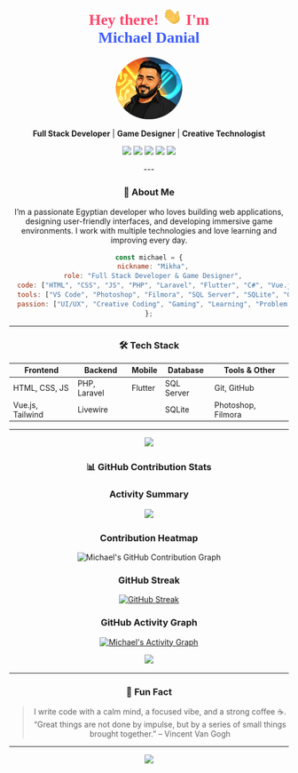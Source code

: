 <h1 align="center" style="color:#fc466b; font-family:Raleway;">
  Hey there! <img src="img\Hi-Hand.gif" width="35" style="border-radius: 50%; animation: pulse 2s infinite;" alt="Michael Danial Avatar"/> I'm <br> <span style="color:#3f5efb;">Michael Danial</span>
</h1>

<p align="center">
  <img src="img\avatar.jpg" width="120" style="border-radius: 50%; animation: pulse 2s infinite;" alt="Michael Danial Avatar"/>
</p>

<p align="center">
  <b>Full Stack Developer</b> | <b>Game Designer</b> | <b>Creative Technologist</b>
</p>

<p align="center">
  <a href="https://linkedin.com/in/michaeldanial95" target="_blank"><img src="https://img.shields.io/badge/LinkedIn-0077B5?style=for-the-badge&logo=linkedin&logoColor=white"/></a>
  <a href="mailto:michael1101995@gmail.com"><img src="https://img.shields.io/badge/Gmail-EA4335?style=for-the-badge&logo=gmail&logoColor=white"/></a>
  <a href="https://wa.me/201095161434" target="_blank"><img src="https://img.shields.io/badge/WhatsApp-25D366?style=for-the-badge&logo=whatsapp&logoColor=white"/></a>
  <a href="https://github.com/MichaelDanial95"><img src="https://img.shields.io/badge/GitHub-171515?style=for-the-badge&logo=github&logoColor=white"/></a>
  <a href="https://www.facebook.com/Mikha.Daniel1995" target="_blank"><img src="https://img.shields.io/badge/Facebook-1877F2?style=for-the-badge&logo=facebook&logoColor=white"/></a>
</p>
<center>
---

### 🚀 About Me

I’m a passionate Egyptian developer who loves building web applications, designing user-friendly interfaces, and developing immersive game environments. I work with multiple technologies and love learning and improving every day.

```js
const michael = {
  nickname: "Mikha",
  role: "Full Stack Developer & Game Designer",
  code: ["HTML", "CSS", "JS", "PHP", "Laravel", "Flutter", "C#", "Vue.js", "Livewire"],
  tools: ["VS Code", "Photoshop", "Filmora", "SQL Server", "SQLite", "GitHub"],
  passion: ["UI/UX", "Creative Coding", "Gaming", "Learning", "Problem Solving"]
};
```

---

### 🛠️ Tech Stack

| Frontend        | Backend        | Mobile         | Database       | Tools & Other       |
|----------------|----------------|----------------|----------------|---------------------|
| HTML, CSS, JS  | PHP, Laravel   | Flutter        | SQL Server     | Git, GitHub         |
| Vue.js, Tailwind | Livewire      |                | SQLite         | Photoshop, Filmora  |

---





 <img src="https://github-readme-stats.vercel.app/api?username=MichaelDanial95&show_icons=true&theme=tokyonight" width="450"/>
 
### 📊 GitHub Contribution Stats


###  Activity Summary
<img src="https://github-profile-summary-cards.vercel.app/api/cards/profile-details?username=MichaelDanial95&theme=tokyonight" />


### Contribution Heatmap 
![Michael's GitHub Contribution Graph](https://ghchart.rshah.org/FC466B/MichaelDanial95)

### GitHub Streak
[![GitHub Streak](https://streak-stats.demolab.com?user=MichaelDanial95&theme=radical)](https://git.io/streak-stats)

### GitHub Activity Graph 
[![Michael's Activity Graph](https://github-readme-activity-graph.vercel.app/graph?username=MichaelDanial95&bg_color=0d1117&color=fc466b&line=3f5efb&point=f97316&area=true&hide_border=true)](https://github.com/MichaelDanial95)



 
  <img src="https://github-readme-stats.vercel.app/api/top-langs/?username=MichaelDanial95&layout=compact&theme=tokyonight" width="340"/>


---

### 🎯 Fun Fact

> I write code with a calm mind, a focused vibe, and a strong coffee ☕.  
> “Great things are not done by impulse, but by a series of small things brought together.” – Vincent Van Gogh

---

<p align="center">
  <img src="https://readme-typing-svg.herokuapp.com?font=Raleway&color=FC466B&size=24&center=true&vCenter=true&width=500&lines=Thanks+for+visiting+my+profile!;Let's+build+something+awesome+🚀" />
</p>

</center>

<style>
@keyframes pulse {
  0% { transform: scale(1); }
  50% { transform: scale(1.1); }
  100% { transform: scale(1); }
}
</style>
